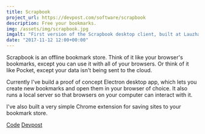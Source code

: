 ```yaml
---
title: Scrapbook
project_url: https://devpost.com/software/scrapbook
description: Free your bookmarks.
img: /assets/img/scrapbook.jpg
imgalt: "First version of the Scrapbook desktop client, built at Lauzhack."
date: "2017-11-12 12:00+00:00"
---
```


Scrapbook is an offline bookmark store. Think of it like your browser's
bookmarks, except you can use it with all of your browsers. Or think of it like
Pocket, except your data isn't being sent to the cloud.

Currently I've build a proof of concept Electron desktop app, which lets you
create new bookmarks and open them in your browser of choice. It also runs a
local server so that browsers on your computer can interact with it.

I've also built a very simple Chrome extension for saving sites to your bookmark
store.

<div class="buttons"><a href="//github.com/mbellgb/scrapbook-app" class="button"><i data-feather="github"></i> Code</a>
<a href="https://devpost.com/software/scrapbook" class="button">Devpost</a></div>
